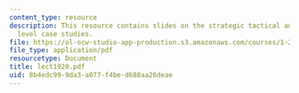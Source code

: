```yaml
---
content_type: resource
description: This resource contains slides on the strategic tactical and operational
  level case studies.
file: https://ol-ocw-studio-app-production.s3.amazonaws.com/courses/1-259j-transit-management-fall-2006/8b4edc999da3a077f4bed688aa26deae_lect1920.pdf
file_type: application/pdf
resourcetype: Document
title: lect1920.pdf
uid: 8b4edc99-9da3-a077-f4be-d688aa26deae
---
```

